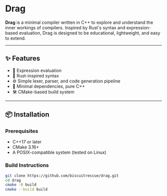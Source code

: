 # Drag

**Drag** is a minimal compiler written in C++ to explore and understand the inner workings of compilers. Inspired by Rust's syntax and expression-based evaluation, Drag is designed to be educational, lightweight, and easy to extend.

---

## ✨ Features

- 🧠 Expression evaluation
- 🦀 Rust-inspired syntax
- ⚙️ Simple lexer, parser, and code generation pipeline
- 🧩 Minimal dependencies, pure C++
- 🛠️ CMake-based build system

---

## 📦 Installation

### Prerequisites
- C++17 or later
- CMake 3.16+
- A POSIX-compatible system (tested on Linux)

### Build Instructions

```bash
git clone https://github.com/biscuitrescue/drag.git
cd drag
cmake -B build
cmake --build build
```

